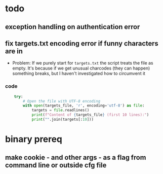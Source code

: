 # todo

## exception handling on authentication error

## fix targets.txt encoding error if funny characters are in

- Problem: If we purely start for `targets.txt` the script treats the file as empty. It's because if we get unusual charcodes (they can happen) something breaks, but I haven't investigated how to circumvent it

### code

```py
    try:
        # Open the file with UTF-8 encoding
        with open(targets_file, 'r', encoding='utf-8') as file:
            targets = file.readlines()
            print(f"Content of {targets_file} (first 10 lines):")
            print("".join(targets[:10]))
```

# binary prereq

## make cookie - and other args - as a flag from command line or outside cfg file
